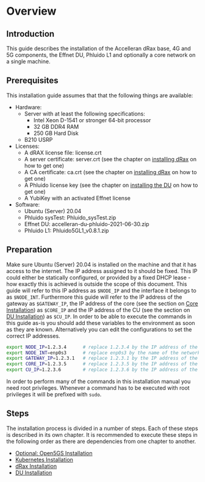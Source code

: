 # Overview

## Introduction

This guide describes the installation of the Accelleran dRax base, 4G and 5G components, the Effnet DU, Phluido L1 and optionally a core network on a single machine.

## Prerequisites

This installation guide assumes that that the following things are available:

* Hardware:
	* Server with at least the following specifications:
		* Intel Xeon D-1541 or stronger 64-bit processor
		* 32 GB DDR4 RAM
		* 250 GB Hard Disk
	* B210 USRP
* Licenses:
	* A dRAX license file: license.crt
	* A server certificate: server.crt (see the chapter on [installing dRax](/drax-docs/drax-install/) on how to get one)
	* A CA certificate: ca.crt (see the chapter on [installing dRax](/drax-docs/drax-install/) on how to get one)
	* A Phluido license key (see the chapter on [installing the DU](/drax-docs/du-install/) on how to get one)
	* A YubiKey with an activated Effnet license
* Software:
	* Ubuntu (Server) 20.04
	* Phluido sysTest: Phluido_sysTest.zip
	* Effnet DU: accelleran-du-phluido-2021-06-30.zip
	* Phluido L1: Phluido5GL1_v0.8.1.zip

## Preparation

Make sure Ubuntu (Server) 20.04 is installed on the machine and that it has access to the internet.
The IP address assigned to it should be fixed.
This IP could either be statically configured, or provided by a fixed DHCP lease - how exactly this is achieved is outside the scope of this document.
This guide will refer to this IP address as `$NODE_IP` and the interface it belongs to as `$NODE_INT`.
Furthermore this guide will refer to the IP address of the gateway as `$GATEWAY_IP`, the IP address of the core (see the section on [Core Installation](/drax-docs/du-install/)) as `$CORE_IP` and the IP address of the CU (see the section on [DU Installation](/drax-docs/du-install/)) as `$CU_IP`.
In order to be able to execute the commands in this guide as-is you should add these variables to the environment as soon as they are known.
Alternatively you can edit the configurations to set the correct IP addresses.

``` bash
export NODE_IP=1.2.3.4      # replace 1.2.3.4 by the IP address of the node
export NODE_INT=enp0s3      # replace enp0s3 by the name of the network interface that has IP $NODE_IP
export GATEWAY_IP=1.2.3.1   # replace 1.2.3.1 by the IP address of the gateway
export CORE_IP=1.2.3.5      # replace 1.2.3.5 by the IP address of the core
export CU_IP=1.2.3.6        # replace 1.2.3.6 by the IP address of the CU
```

In order to perform many of the commands in this installation manual you need root privileges.
Whenever a command has to be executed with root privileges it will be prefixed with `sudo`.

## Steps

The installation process is divided in a number of steps.
Each of these steps is described in its own chapter.
It is recommended to execute these steps in the following order as there are dependencies from one chapter to another.

* [Optional: Open5GS Installation](/drax-docs/core-install/)
* [Kubernetes Installation](/drax-docs/kubernetes-install/)
* [dRax Installation](/drax-docs/drax-install/)
* [DU Installation](/drax-docs/du-install/)

